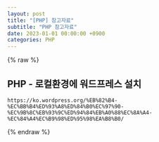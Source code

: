 ```yaml
---
layout: post
title: "[PHP] 참고자료"
subtitle: "PHP 참고자료"
date: 2023-01-01 00:00:00 +0900
categories: PHP
---
```

{% raw %}
## PHP - 로컬환경에 워드프레스 설치  
	https://ko.wordpress.org/%EB%82%B4-%EC%BB%B4%ED%93%A8%ED%84%B0%EC%97%90-%EC%9B%8C%EB%93%9C%ED%94%84%EB%A0%88%EC%8A%A4-%EC%84%A4%EC%B9%98%ED%95%98%EA%B8%B0/  

{% endraw %}
